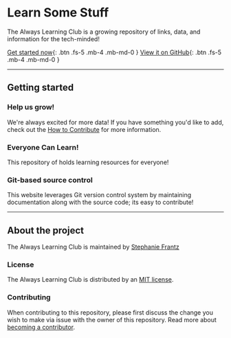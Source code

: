 # Learn Some Stuff

The Always Learning Club is a growing repository of links, data, and information for the tech-minded!

[Get started now](#getting-started){: .btn .fs-5 .mb-4 .mb-md-0 } [View it on GitHub](https://github.com/thehandsomezebra/alwayslearningclub){: .btn .fs-5 .mb-4 .mb-md-0 }

---

## Getting started

### Help us grow!
We're always excited for more data!  If you have something you'd like to add, check out the <a href="/how-to-contribute">How to Contribute</a> for more information. 

### Everyone Can Learn!
This repository of holds learning resources for everyone!

### Git-based source control
This website leverages Git version control system by maintaining documentation along with the source code; its easy to contribute!

---

## About the project

The Always Learning Club is maintained by [Stephanie Frantz](stephaniefrantz.com)

### License

The Always Learning Club is distributed by an [MIT license](https://github.com/thehandsomezebra/alwayslearningclub/blob/gh-pages/LICENSE).

### Contributing

When contributing to this repository, please first discuss the change you wish to make via issue with the owner of this repository. Read more about [becoming a contributor](/how-to-contribute).

